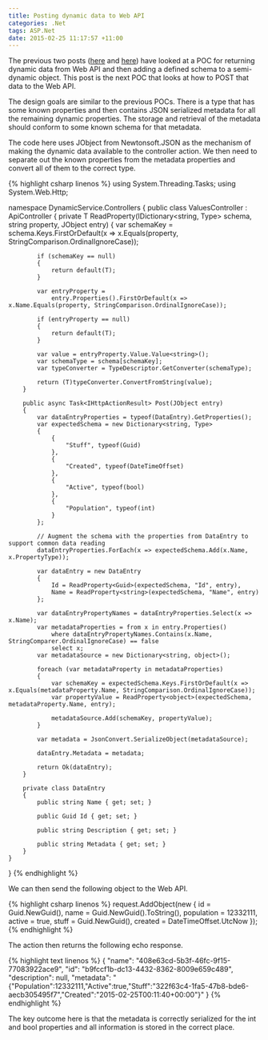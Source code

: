 ```yaml
---
title: Posting dynamic data to Web API
categories: .Net
tags: ASP.Net
date: 2015-02-25 11:17:57 +11:00
---
```


The previous two posts ([here][0] and [here][1]) have looked at a POC for returning dynamic data from Web API and then adding a defined schema to a semi-dynamic object. This post is the next POC that looks at how to POST that data to the Web API.

The design goals are similar to the previous POCs. There is a type that has some known properties and then contains JSON serialized metadata for all the remaining dynamic properties. The storage and retrieval of the metadata should conform to some known schema for that metadata.

The code here uses JObject from Newtonsoft.JSON as the mechanism of making the dynamic data available to the controller action. We then need to separate out the known properties from the metadata properties and convert all of them to the correct type.

{% highlight csharp linenos %}
using System.Threading.Tasks;
using System.Web.Http;

namespace DynamicService.Controllers
{
    public class ValuesController : ApiController
    {
        private T ReadProperty<T>(IDictionary<string, Type> schema, string property, JObject entry)
        {
            var schemaKey = schema.Keys.FirstOrDefault(x => x.Equals(property, StringComparison.OrdinalIgnoreCase));

            if (schemaKey == null)
            {
                return default(T);
            }

            var entryProperty =
                entry.Properties().FirstOrDefault(x => x.Name.Equals(property, StringComparison.OrdinalIgnoreCase));

            if (entryProperty == null)
            {
                return default(T);
            }

            var value = entryProperty.Value.Value<string>();
            var schemaType = schema[schemaKey];
            var typeConverter = TypeDescriptor.GetConverter(schemaType);

            return (T)typeConverter.ConvertFromString(value);
        }

        public async Task<IHttpActionResult> Post(JObject entry)
        {
            var dataEntryProperties = typeof(DataEntry).GetProperties();
            var expectedSchema = new Dictionary<string, Type>
            {
                {
                    "Stuff", typeof(Guid)
                },
                {
                    "Created", typeof(DateTimeOffset)
                },
                {
                    "Active", typeof(bool)
                },
                {
                    "Population", typeof(int)
                }
            };

            // Augment the schema with the properties from DataEntry to support common data reading
            dataEntryProperties.ForEach(x => expectedSchema.Add(x.Name, x.PropertyType));

            var dataEntry = new DataEntry
            {
                Id = ReadProperty<Guid>(expectedSchema, "Id", entry),
                Name = ReadProperty<string>(expectedSchema, "Name", entry)
            };

            var dataEntryPropertyNames = dataEntryProperties.Select(x => x.Name);
            var metadataProperties = from x in entry.Properties()
                where dataEntryPropertyNames.Contains(x.Name, StringComparer.OrdinalIgnoreCase) == false
                select x;
            var metadataSource = new Dictionary<string, object>();

            foreach (var metadataProperty in metadataProperties)
            {
                var schemaKey = expectedSchema.Keys.FirstOrDefault(x => x.Equals(metadataProperty.Name, StringComparison.OrdinalIgnoreCase));
                var propertyValue = ReadProperty<object>(expectedSchema, metadataProperty.Name, entry);
                
                metadataSource.Add(schemaKey, propertyValue);
            }

            var metadata = JsonConvert.SerializeObject(metadataSource);

            dataEntry.Metadata = metadata;

            return Ok(dataEntry);
        }

        private class DataEntry
        {
            public string Name { get; set; }

            public Guid Id { get; set; }

            public string Description { get; set; }

            public string Metadata { get; set; }
        }
    }
}
{% endhighlight %}

We can then send the following object to the Web API.

{% highlight csharp linenos %}
request.AddObject(new
{
    id = Guid.NewGuid(),
    name = Guid.NewGuid().ToString(),
    population = 12332111,
    active = true,
    stuff = Guid.NewGuid(),
    created = DateTimeOffset.UtcNow
});
{% endhighlight %}

The action then returns the following echo response.

{% highlight text linenos %}
{
  "name": "408e63cd-5b3f-46fc-9f15-77083922ace9",
  "id": "b9fccf1b-dc13-4432-8362-8009e659c489",
  "description": null,
  "metadata": "{\"Population\":12332111,\"Active\":true,\"Stuff\":\"322f63c4-1fa5-47b8-bde6-aecb305495f7\",\"Created\":\"2015-02-25T00:11:40+00:00\"}"
}
{% endhighlight %}

The key outcome here is that the metadata is correctly serialized for the int and bool properties and all information is stored in the correct place.

[0]: /2015/02/24/dynamic-types-in-web-api/
[1]: /2015/02/24/dynamic-schema-in-web-api/
